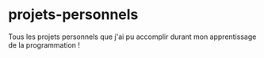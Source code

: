 # projets-personnels
Tous les projets personnels que j'ai pu accomplir durant mon apprentissage de la programmation !
